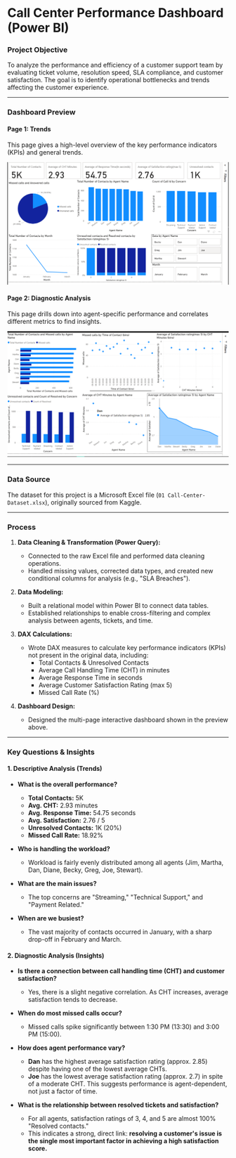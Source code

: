 # Call Center Performance Dashboard (Power BI)

### Project Objective

To analyze the performance and efficiency of a customer support team by evaluating ticket volume, resolution speed, SLA compliance, and customer satisfaction. The goal is to identify operational bottlenecks and trends affecting the customer experience.

---

### Dashboard Preview

#### Page 1: Trends
This page gives a high-level overview of the key performance indicators (KPIs) and general trends.

![Trends Dashboard](Call%20centre%20data%20analysis/Trends_dashboard.png)

#### Page 2: Diagnostic Analysis
This page drills down into agent-specific performance and correlates different metrics to find insights.

![Diagnostic Analysis Dashboard](Call%20centre%20data%20analysis/Diagnostic_questions.png)

---

### Data Source

The dataset for this project is a Microsoft Excel file (`01 Call-Center-Dataset.xlsx`), originally sourced from Kaggle.

---

### Process

1.  **Data Cleaning & Transformation (Power Query):**
    * Connected to the raw Excel file and performed data cleaning operations.
    * Handled missing values, corrected data types, and created new conditional columns for analysis (e.g., "SLA Breaches").

2.  **Data Modeling:**
    * Built a relational model within Power BI to connect data tables.
    * Established relationships to enable cross-filtering and complex analysis between agents, tickets, and time.

3.  **DAX Calculations:**
    * Wrote DAX measures to calculate key performance indicators (KPIs) not present in the original data, including:
        * Total Contacts & Unresolved Contacts
        * Average Call Handling Time (CHT) in minutes
        * Average Response Time in seconds
        * Average Customer Satisfaction Rating (max 5)
        * Missed Call Rate (%)

4.  **Dashboard Design:**
    * Designed the multi-page interactive dashboard shown in the preview above.

---

### Key Questions & Insights

#### 1. Descriptive Analysis (Trends)

* **What is the overall performance?**
    * **Total Contacts:** 5K
    * **Avg. CHT:** 2.93 minutes
    * **Avg. Response Time:** 54.75 seconds
    * **Avg. Satisfaction:** 2.76 / 5
    * **Unresolved Contacts:** 1K (20%)
    * **Missed Call Rate:** 18.92%

* **Who is handling the workload?**
    * Workload is fairly evenly distributed among all agents (Jim, Martha, Dan, Diane, Becky, Greg, Joe, Stewart).

* **What are the main issues?**
    * The top concerns are "Streaming," "Technical Support," and "Payment Related."

* **When are we busiest?**
    * The vast majority of contacts occurred in January, with a sharp drop-off in February and March.

#### 2. Diagnostic Analysis (Insights)

* **Is there a connection between call handling time (CHT) and customer satisfaction?**
    * Yes, there is a slight negative correlation. As CHT increases, average satisfaction tends to decrease.

* **When do most missed calls occur?**
    * Missed calls spike significantly between 1:30 PM (13:30) and 3:00 PM (15:00).

* **How does agent performance vary?**
    * **Dan** has the highest average satisfaction rating (approx. 2.85) despite having one of the lowest average CHTs.
    * **Joe** has the lowest average satisfaction rating (approx. 2.7) in spite of a moderate CHT. This suggests performance is agent-dependent, not just a factor of time.

* **What is the relationship between resolved tickets and satisfaction?**
    * For all agents, satisfaction ratings of 3, 4, and 5 are almost 100% "Resolved contacts."
    * This indicates a strong, direct link: **resolving a customer's issue is the single most important factor in achieving a high satisfaction score.**
